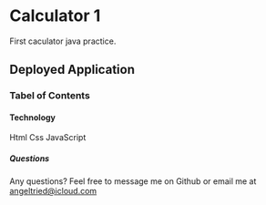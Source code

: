 # Calculator 1
 First caculator java practice.


 ## Deployed Application

 ### Tabel of Contents

 #### Technology
Html
Css
JavaScript

 ##### Questions
Any questions? Feel free to message me on Github or email me at angeltried@icloud.com 